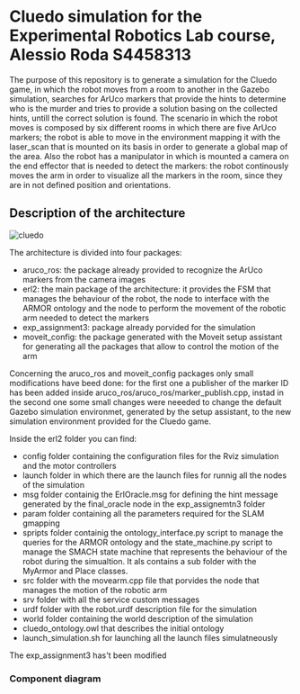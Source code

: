 # Cluedo simulation for the Experimental Robotics Lab course, Alessio Roda S4458313

The purpose of this repository is to generate a simulation for the Cluedo game, in which the robot moves from a room to another in the Gazebo simulation, searches for ArUco markers that provide the hints to determine who is the murder and tries to provide a solution basing on the collected hints, untill the correct solution is found. The scenario in which the robot moves is composed by six different rooms in which there are five ArUco markers; the robot is able to move in the environment mapping it with the laser_scan that is mounted on its basis in order to generate a global map of the area. Also the robot has a manipulator in which is mounted a camera on the end effector that is needed to detect the markers: the robot continously moves the arm in order to visualize all the markers in the room, since they are in not defined position and orientations.


## Description of the architecture

![cluedo](https://user-images.githubusercontent.com/48511957/142238407-b648df07-2806-474c-a22e-d787d1638970.jpg)

The architecture is divided into four packages:
* aruco_ros: the package already provided to recognize the ArUco markers from the camera images
* erl2: the main package of the architecture: it provides the FSM that manages the behaviour of the robot, the node to interface with the ARMOR ontology and the node to perform the movement of the robotic arm needed to detect the markers
* exp_assignment3: package already porvided for the simulation
* moveit_config: the package generated with the Moveit setup assistant for generating all the packages that allow to control the motion of the arm

Concerning the aruco_ros and moveit_config packages only small modifications have beed done: for the first one a publisher of the marker ID has been added inside aruco_ros/aruco_ros/marker_publish.cpp, instad in the second one some small changes were neeeded to change the default Gazebo simulation environmet, generated by the setup assistant, to the new simulation environment provided for the Cluedo game.

Inside the erl2 folder you can find:
* config folder containing the configuration files for the Rviz simulation and the motor controllers
* launch folder in which there are the launch files for runnig all the nodes of the simulation
* msg folder containig the ErlOracle.msg for defining the hint message generated by the final_oracle node in the exp_assignemtn3 folder
* param folder containing all the parameters required for the SLAM gmapping
* spripts folder containig the ontology_interface.py script to manage the queries for the ARMOR ontology and the state_machine.py script to manage the SMACH state machine that represents the behaviour of the robot during the simualtion. It als contains a sub folder with the MyArmor and Place classes.
* src folder with the movearm.cpp file that porvides the node that manages the motion of the robotic arm
* srv folder with all the service custom messages
* urdf folder with the robot.urdf description file for the simulation
* world folder containing the world description of the simulation
* cluedo_ontology.owl that describes the initial ontology
* launch_simulation.sh for launching all the launch files simulatneously

The exp_assignment3 has't been modified 

### Component diagram




